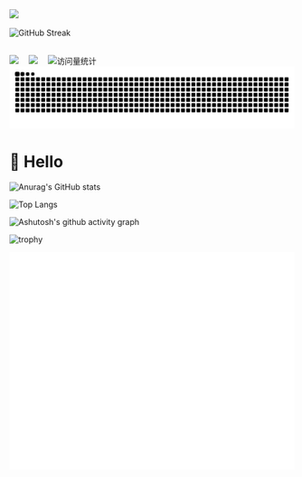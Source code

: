 
  <!-- knock code pictures 敲代码的图片 -->
  <picture>
    <source media="(prefers-color-scheme: dark)" srcset="https://cdn.jsdelivr.net/gh/sun0225SUN/sun0225SUN/assets/images/coding.gif" />
    <source media="(prefers-color-scheme: light)" srcset="https://cdn.jsdelivr.net/gh/sun0225SUN/sun0225SUN/assets/images/developer.svg" height="225px" />
    <img src="https://cdn.jsdelivr.net/gh/sun0225SUN/sun0225SUN/assets/images/coding.gif" />
  </picture>

![GitHub Streak](https://streak-stats.demolab.com/?user=Peter-JXL&theme=monokai)

  <!-- for beauty 留个空行好看点 -->
  <div>&nbsp;</div>

<!-- profile logo 个人资料徽标 -->
  <div>
    <a href="https://www.peterjxl.com/"><img src="https://img.shields.io/badge/Website-博客-8c36db" /></a>&emsp;
    <a href="https://space.bilibili.com/53069777/"><img src="https://img.shields.io/badge/Bilibili-B站-ff69b4" /></a>&emsp;
    <img src="https://komarev.com/ghpvc/?username=Peter-JXL&label=Views&color=orange&style=flat" alt="访问量统计" />&emsp;
  </div>


<!-- Snake Code Contribution Map 贪吃蛇代码贡献图 -->
<picture>
  <source media="(prefers-color-scheme: dark)" srcset="https://raw.githubusercontent.com/Peter-JXL/Peter-JXL/output/github-contribution-grid-snake-dark.svg">
  <source media="(prefers-color-scheme: light)" srcset="https://raw.githubusercontent.com/Peter-JXL/Peter-JXL/output/github-contribution-grid-snake.svg">
  <img alt="github contribution grid snake animation" src="https://raw.githubusercontent.com/Peter-JXL/Peter-JXL/output/github-contribution-grid-snake.svg">
</picture>


#  🙋 Hello



![Anurag's GitHub stats](https://github-readme-stats.vercel.app/api?username=Peter-JXL&show_icons=true&theme=github_dark)


![Top Langs](https://github-readme-stats.vercel.app/api/top-langs/?username=Peter-JXL&layout=compact&theme=github_dark)


![Ashutosh's github activity graph](https://github-readme-activity-graph.vercel.app/graph?username=Peter-JXL&theme=tokyo-night)



![trophy](https://github-profile-trophy.vercel.app/?username=Peter-JXL&theme=monokai)



![Metrics](/github-metrics.svg)
